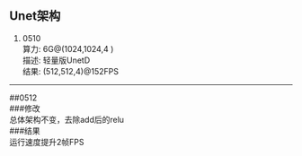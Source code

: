 Unet架构  
-------------------------------  
1. 0510  
算力: 6G@(1024,1024,4 )  
描述:  轻量版UnetD  
结果:  (512,512,4)@152FPS  
-------------------------------  
##0512  
###修改  
总体架构不变，去除add后的relu  
###结果  
运行速度提升2帧FPS
